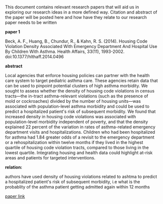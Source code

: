 This document contains relevant research papers that will aid us in exploring our research ideas in a more defined way.
Citation and abstract of the paper will be posted here and how have they relate to our research paper needs to be written

**paper 1**

Beck, A. F., Huang, B., Chundur, R., & Kahn, R. S. (2014). Housing Code Violation Density Associated With Emergency Department And Hospital Use By Children With Asthma. Health Affairs, 33(11), 1993-2002. doi:10.1377/hlthaff.2014.0496

**abstract**

Local agencies that enforce housing policies can partner with the health care system to target pediatric asthma care. 
  These agencies retain data that can be used to pinpoint potential clusters of high asthma morbidity. 
  We sought to assess whether the density of housing code violations in census tracts—the in-tract asthma-relevant violations (such as the presence of mold or cockroaches) divided by the number of housing units—was associated with population-level asthma morbidity and could be used to predict a hospitalized patient's risk of subsequent morbidity. 
  We found that increased density in housing code violations was associated with population-level morbidity independent of poverty, and that the density explained 22 percent of the variation in rates of asthma-related emergency department visits and hospitalizations. Children who had been hospitalized for asthma had 1.84 greater odds of a revisit to the emergency department or a rehospitalization within twelve months if they lived in the highest quartile of housing code violation tracts, compared to those living in the lowest quartile. Integrating housing and health data could highlight at-risk areas and patients for targeted interventions.

**relation:**

authors have used density of housing violations related to ashtma to predict a hospitalized patient's risk of subsequent morbidity, i.e what is the probablity of the asthma patient getting admitted again within 12 months

[paper link](http://web.b.ebscohost.com.proxy-um.researchport.umd.edu/ehost/detail/detail?sid=2d316e0f-b4c5-4949-a59e-1976ffc29c9b%40sessionmgr103&vid=0&hid=115&bdata=JnNpdGU9ZWhvc3QtbGl2ZQ%3d%3d#AN=103853646&db=cin20)

  
